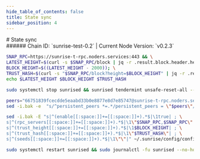 ```yaml
---
hide_table_of_contents: false
title: State sync
sidebar_position: 4
---
```


<div class="h1-with-icon icon-sunrise">
# State sync
</div>
###### Chain ID: `sunrise-test-0.2` | Current Node Version: `v0.2.3`

```bash
SNAP_RPC=https://sunrise-t-rpc.noders.services:443 && \
LATEST_HEIGHT=$(curl -s $SNAP_RPC/block | jq -r .result.block.header.height); \
BLOCK_HEIGHT=$((LATEST_HEIGHT - 2000)); \
TRUST_HASH=$(curl -s "$SNAP_RPC/block?height=$BLOCK_HEIGHT" | jq -r .result.block_id.hash) && \
echo $LATEST_HEIGHT $BLOCK_HEIGHT $TRUST_HASH
```
```bash
sudo systemctl stop sunrised && sunrised tendermint unsafe-reset-all --home ~/.sunrise --keep-addr-book
```
```bash
peers="66751839fcecdde5eaabd33b0e8877e8d7e85747@sunrise-t-rpc.noders.services:28356"
sed -i.bak -e  "s/^persistent_peers *=.*/persistent_peers = \"$peers\"/" ~/.sunrise/config/config.toml
```
```bash
sed -i.bak -E "s|^(enable[[:space:]]+=[[:space:]]+).*$|\1true| ; \
s|^(rpc_servers[[:space:]]+=[[:space:]]+).*$|\1\"$SNAP_RPC,$SNAP_RPC\"| ; \
s|^(trust_height[[:space:]]+=[[:space:]]+).*$|\1$BLOCK_HEIGHT| ; \
s|^(trust_hash[[:space:]]+=[[:space:]]+).*$|\1\"$TRUST_HASH\"| ; \
s|^(seeds[[:space:]]+=[[:space:]]+).*$|\1\"\"|" ~/.sunrise/config/config.toml
```
```bash
sudo systemctl restart sunrised && sudo journalctl -fu sunrised --no-hostname -o cat
```